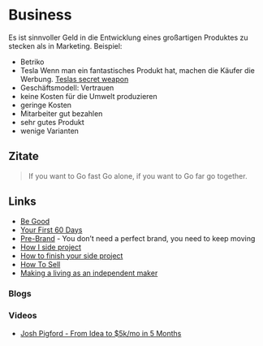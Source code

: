 # Business

Es ist sinnvoller Geld in die Entwicklung eines großartigen Produktes zu stecken als in Marketing.
Beispiel:
- Betriko
- Tesla
Wenn man ein fantastisches Produkt hat, machen die Käufer die Werbung.
[Teslas secret weapon](https://www.youtube.com/watch?v=XgtXped_w4s)
- Geschäftsmodell: Vertrauen
- keine Kosten für die Umwelt produzieren
- geringe Kosten
- Mitarbeiter gut bezahlen
- sehr gutes Produkt 
- wenige Varianten

## Zitate

> If you want to Go fast Go alone, if you want to Go far go together.

## Links

- [Be Good](http://paulgraham.com/good.html)
- [Your First 60 Days](https://microconf.gen.co/patrick-mckenzie/)
- [Pre-Brand](https://pre-brand.com/) - You don’t need a perfect brand, you need to keep moving
- [How I side project](https://thesephist.com/posts/how-i-side-project/)
- [How to finish your side project](https://hugozap.com/posts/how-to-finish-your-side-project/)
- [How To Sell](https://nabeelqu.co/post-selling)
- [Making a living as an independent maker](https://twitter.com/adamwathan/status/1296447318074568704)

### Blogs

### Videos

- [Josh Pigford - From Idea to $5k/mo in 5 Months](https://vimeo.com/94623532)